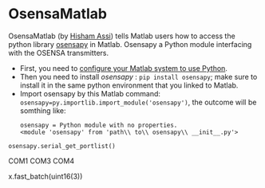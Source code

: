 # OsensaMatlab
OsensaMatlab (by [Hisham Assi](https://github.com/abuAnat)) tells Matlab users how to access the python library  [osensapy](https://pypi.org/project/osensapy/) in Matlab. Osensapy a Python module interfacing with the OSENSA transmitters. 
* First, you need to [configure your Matlab system to use Python]( https://www.mathworks.com/help/matlab/matlab_external/install-supported-python-implementation.html). 
* Then you need to install _osensapy_ : `pip install osensapy`; make sure to install it in the same python environment that you linked to Matlab. 
* Import osensapy by this Matlab command: `osensapy=py.importlib.import_module('osensapy')`, the outcome will be somthing like:
  ```
  osensapy = Python module with no properties.
  <module 'osensapy' from 'path\\ to\\ osensapy\\ __init__.py'>
  ```

`osensapy.serial_get_portlist()`

COM1
COM3
COM4

x.fast_batch(uint16(3))
